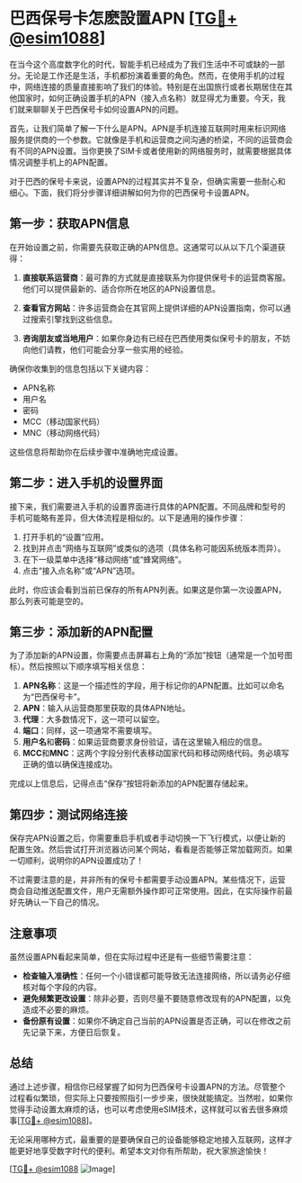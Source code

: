 # 巴西保号卡怎麽設置APN [[TG💪+ @esim1088](https://t.me/s/esim1088)]

在当今这个高度数字化的时代，智能手机已经成为了我们生活中不可或缺的一部分。无论是工作还是生活，手机都扮演着重要的角色。然而，在使用手机的过程中，网络连接的质量直接影响了我们的体验。特别是在出国旅行或者长期居住在其他国家时，如何正确设置手机的APN（接入点名称）就显得尤为重要。今天，我们就来聊聊关于巴西保号卡如何设置APN的问题。

首先，让我们简单了解一下什么是APN。APN是手机连接互联网时用来标识网络服务提供商的一个参数。它就像是手机和运营商之间沟通的桥梁，不同的运营商会有不同的APN设置。当你更换了SIM卡或者使用新的网络服务时，就需要根据具体情况调整手机上的APN配置。

对于巴西的保号卡来说，设置APN的过程其实并不复杂，但确实需要一些耐心和细心。下面，我们将分步骤详细讲解如何为你的巴西保号卡设置APN。

## 第一步：获取APN信息

在开始设置之前，你需要先获取正确的APN信息。这通常可以从以下几个渠道获得：

1. **直接联系运营商**：最可靠的方式就是直接联系为你提供保号卡的运营商客服。他们可以提供最新的、适合你所在地区的APN设置信息。
   
2. **查看官方网站**：许多运营商会在其官网上提供详细的APN设置指南，你可以通过搜索引擎找到这些信息。
   
3. **咨询朋友或当地用户**：如果你身边有已经在巴西使用类似保号卡的朋友，不妨向他们请教，他们可能会分享一些实用的经验。

确保你收集到的信息包括以下关键内容：
- APN名称
- 用户名
- 密码
- MCC（移动国家代码）
- MNC（移动网络代码）

这些信息将帮助你在后续步骤中准确地完成设置。

## 第二步：进入手机的设置界面

接下来，我们需要进入手机的设置界面进行具体的APN配置。不同品牌和型号的手机可能略有差异，但大体流程是相似的。以下是通用的操作步骤：

1. 打开手机的“设置”应用。
2. 找到并点击“网络与互联网”或类似的选项（具体名称可能因系统版本而异）。
3. 在下一级菜单中选择“移动网络”或“蜂窝网络”。
4. 点击“接入点名称”或“APN”选项。

此时，你应该会看到当前已保存的所有APN列表。如果这是你第一次设置APN，那么列表可能是空的。

## 第三步：添加新的APN配置

为了添加新的APN设置，你需要点击屏幕右上角的“添加”按钮（通常是一个加号图标）。然后按照以下顺序填写相关信息：

1. **APN名称**：这是一个描述性的字段，用于标记你的APN配置。比如可以命名为“巴西保号卡”。
2. **APN**：输入从运营商那里获取的具体APN地址。
3. **代理**：大多数情况下，这一项可以留空。
4. **端口**：同样，这一项通常不需要填写。
5. **用户名**和**密码**：如果运营商要求身份验证，请在这里输入相应的信息。
6. **MCC**和**MNC**：这两个字段分别代表移动国家代码和移动网络代码。务必填写正确的值以确保连接成功。

完成以上信息后，记得点击“保存”按钮将新添加的APN配置存储起来。

## 第四步：测试网络连接

保存完APN设置之后，你需要重启手机或者手动切换一下飞行模式，以便让新的配置生效。然后尝试打开浏览器访问某个网站，看看是否能够正常加载网页。如果一切顺利，说明你的APN设置成功了！

不过需要注意的是，并非所有的保号卡都需要手动设置APN。某些情况下，运营商会自动推送配置文件，用户无需额外操作即可正常使用。因此，在实际操作前最好先确认一下自己的情况。

## 注意事项

虽然设置APN看起来简单，但在实际过程中还是有一些细节需要注意：

- **检查输入准确性**：任何一个小错误都可能导致无法连接网络，所以请务必仔细核对每个字段的内容。
- **避免频繁更改设置**：除非必要，否则尽量不要随意修改现有的APN配置，以免造成不必要的麻烦。
- **备份原有设置**：如果你不确定自己当前的APN设置是否正确，可以在修改之前先记录下来，方便日后恢复。

## 总结

通过上述步骤，相信你已经掌握了如何为巴西保号卡设置APN的方法。尽管整个过程看似繁琐，但实际上只要按照指引一步步来，很快就能搞定。当然啦，如果你觉得手动设置太麻烦的话，也可以考虑使用eSIM技术，这样就可以省去很多麻烦事[[TG💪+ @esim1088](https://t.me/s/esim1088)]。

无论采用哪种方式，最重要的是要确保自己的设备能够稳定地接入互联网，这样才能更好地享受数字时代的便利。希望本文对你有所帮助，祝大家旅途愉快！

[[TG💪+ @esim1088](https://t.me/s/esim1088) ![Image](https://i.postimg.cc/4NQfJmqS/Snipaste-2025-05-13-00-14-12.png)]